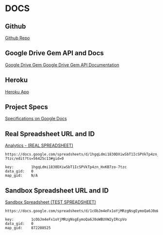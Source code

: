 # DOCS

## Github

<a href="https://github.com/BideoWego/vcs-quora-bot-3000/" target="_blank">
  Github Repo
</a>

## Google Drive Gem API and Docs

<a href="https://github.com/gimite/google-drive-ruby" target="_blank">
  Google Drive Gem
</a>

<a href="http://gimite.net/doc/google-drive-ruby/" target="_blank">
  Google Drive Gem API Documentation
</a>

## Heroku

<a href="http://vcs-quora-bot-3000.herokuapp.com" target="_blank">
  Heroku App
</a>

## Project Specs

<a href="https://docs.google.com/document/d/1dr07qxwcgumADthS6ph5fJ0olftSyQItp63-naFt5HQ/edit?ts=56425b49" target="_blank">
  Specifications on Google Docs
</a>


## Real Spreadsheet URL and ID

<a href="https://docs.google.com/spreadsheets/d/1hgqLdmi1830DXiwSbT1IcSPVkTp4zn_HxKB7zo-7tzc/edit?ts=56425c13#gid=0" target="_blank">
  Analytics - (REAL SPREADSHEET)
</a>

```
https://docs.google.com/spreadsheets/d/1hgqLdmi1830DXiwSbT1IcSPVkTp4zn_HxKB7zo-7tzc/edit?ts=56425c13#gid=0

key:        1hgqLdmi1830DXiwSbT1IcSPVkTp4zn_HxKB7zo-7tzc
data_gid:   0
map_gid:    N/A
```


## Sandbox Spreadsheet URL and ID

<a href="https://docs.google.com/spreadsheets/d/1cObJm4eFx1oYjMRzgNsgEymoQa6J0oWBUVW2yIRcpVo/edit#gid=872208525" target="_blank">
  Sandbox Spreadsheet (TEST SPREADSHEET)
</a>

```
https://docs.google.com/spreadsheets/d/1cObJm4eFx1oYjMRzgNsgEymoQa6J0oWBUVW2yIRcpVo/edit#gid=872208525

key:        1cObJm4eFx1oYjMRzgNsgEymoQa6J0oWBUVW2yIRcpVo
data_gid:   0 
map_gid:    872208525
```












